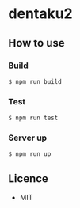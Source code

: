 # dentaku2

## How to use

### Build

```
$ npm run build
```

### Test

```
$ npm run test
```

### Server up

```
$ npm run up
```

## Licence
- MIT
